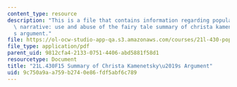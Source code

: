 ```yaml
---
content_type: resource
description: "This is a file that contains information regarding popular culture and\
  \ narrative: use and abuse of the fairy tale summary of christa kamenetsky\u2019\
  s argument."
file: https://ol-ocw-studio-app-qa.s3.amazonaws.com/courses/21l-430-popular-culture-and-narrative-use-and-abuse-of-the-fairy-tale-fall-2015/9c750a9aa759b2740e86fdf5abf6c789_MIT21L_430F15_Summary.pdf
file_type: application/pdf
parent_uid: 9812cfa4-2133-0751-4406-abd5881f58d1
resourcetype: Document
title: "21L.430F15 Summary of Christa Kamenetsky\u2019s Argument"
uid: 9c750a9a-a759-b274-0e86-fdf5abf6c789
---
```

